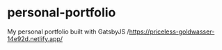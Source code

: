 # personal-portfolio
My personal portfolio built with GatsbyJS
/https://priceless-goldwasser-14e92d.netlify.app/
